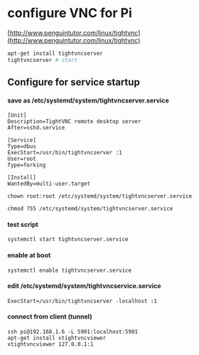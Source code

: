 # configure VNC for Pi

[http://www.penguintutor.com/linux/tightvnc](http://www.penguintutor.com/linux/tightvnc)

```bash
apt-get install tightvncserver
tightvncserver # start
```

## Configure for service startup

#### save as /etc/systemd/system/tightvncserver.service

```
[Unit]
Description=TightVNC remote desktop server
After=sshd.service

[Service]
Type=dbus
ExecStart=/usr/bin/tightvncserver :1
User=root
Type=forking

[Install]
WantedBy=multi-user.target
```

```
chown root:root /etc/systemd/system/tightvncserver.service
```

```
chmod 755 /etc/systemd/system/tightvncserver.service
```

#### test script

```
systemctl start tightvncserver.service
```

#### enable at boot

```
systemctl enable tightvncserver.service
```

#### edit /etc/systemd/system/tightvncservice.service

```
ExecStart=/usr/bin/tightvncserver -localhost :1
```

#### connect from client \(tunnel\)

```
ssh pi@192.168.1.6 -L 5901:localhost:5901
apt-get install xtightvncviewer
xtightvncviewer 127.0.0.1:1
```



